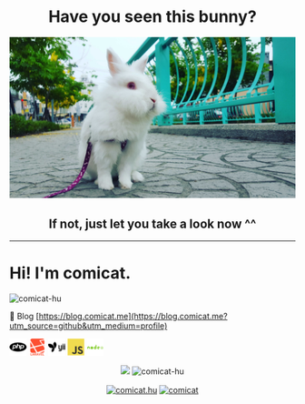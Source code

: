 <h1 align="center">Have you seen this bunny?</h1>

![miko](https://raw.githubusercontent.com/comicat-hu/comicat-hu/master/img/miko.jpg)

<h2 align="center">If not, just let you take a look now ^^</h2>

<hr>

<h1 align="left">Hi! I'm comicat.</h1>

<p align="left"> <img src="https://komarev.com/ghpvc/?username=comicat-hu" alt="comicat-hu" /> </p>

📝 Blog [https://blog.comicat.me](https://blog.comicat.me?utm_source=github&utm_medium=profile)

<p align="left">
    <img src="https://raw.githubusercontent.com/devicons/devicon/master/icons/php/php-plain.svg" alt="php" width="30" height="30"/>
    <img src="https://raw.githubusercontent.com/devicons/devicon/master/icons/laravel/laravel-plain-wordmark.svg" alt="laravel" width="30" height="30"/>
    <img src="https://raw.githubusercontent.com/devicons/devicon/master/icons/yii/yii-plain-wordmark.svg" alt="yii" width="30" height="30"/>
    <img src="https://raw.githubusercontent.com/devicons/devicon/master/icons/javascript/javascript-original.svg" alt="javascript" width="30" height="30"/>
    <img src="https://raw.githubusercontent.com/devicons/devicon/master/icons/nodejs/nodejs-plain-wordmark.svg" alt="nodejs" width="30" height="30"/>
</p>

<p align="center">
    <!-- https://github.com/anuraghazra/github-readme-stats -->
    <img src="https://github-readme-stats.comicat-hu.vercel.app/api/top-langs/?username=comicat-hu&theme=algolia&layout=compact&langs_count=6" />
    <img src="https://github-readme-stats-five-ashen.vercel.app/api?username=comicat-hu&show_icons=true&hide=stars&theme=algolia&line_height=24&count_private=true&include_all_commits=true" alt="comicat-hu" />
</p>

<p align="center">
    <a href="https://fb.com/comicat.hu" target="blank"><img align="center" src="https://cdn.jsdelivr.net/npm/simple-icons@3.0.1/icons/facebook.svg" alt="comicat.hu" height="30" width="30" /></a>
    <a href="https://t.me/comicat" target="blank"><img align="center" src="https://cdn.jsdelivr.net/npm/simple-icons@3.0.1/icons/telegram.svg" alt="comicat" height="30" width="30" /></a>
</p>
